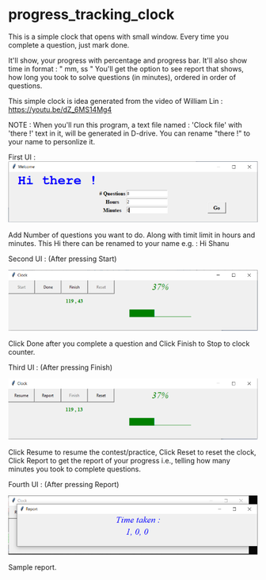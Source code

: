 # progress_tracking_clock
This is a simple clock that opens with small window. Every time you complete a question, just mark done.

It'll show, your progress with percentage and progress bar. It'll also show time in format : " mm, ss "  You'll get the option to see report that shows, how long you took to solve questions (in minutes), ordered in order of questions.

This simple clock is idea generated from the video of William Lin : https://youtu.be/dZ_6MS14Mg4

NOTE : When you'll run this program, a text file named : 'Clock file' with 'there !' text in it, will be generated in D-drive. You can rename "there !" to your name to personlize it.

First UI :
![](Screenshots/SS1.png)

Add Number of questions you want to do. Along with timit limit in hours and minutes. This Hi there can be renamed to your name e.g. : Hi Shanu

Second UI : (After pressing Start)

![](Screenshots/SS2.png)

Click Done after you complete a question and Click Finish to Stop to clock counter.

Third UI : (After pressing Finish)

![](Screenshots/SS3.png)

Click Resume to resume the contest/practice, Click Reset to reset the clock, Click Report to get the report of your progress i.e., telling how many minutes you took to complete questions.

Fourth UI : (After pressing Report)

![](Screenshots/SS4.png)

Sample report.
